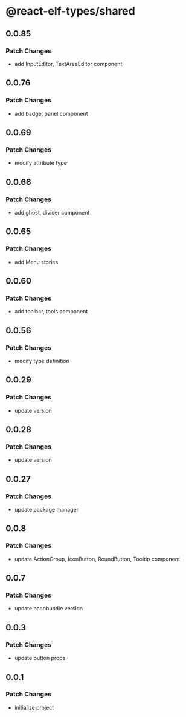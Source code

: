 # @react-elf-types/shared

## 0.0.85

### Patch Changes

- add InputEditor, TextAreaEditor component

## 0.0.76

### Patch Changes

- add badge, panel component

## 0.0.69

### Patch Changes

- modify attribute type

## 0.0.66

### Patch Changes

- add ghost, divider component

## 0.0.65

### Patch Changes

- add Menu stories

## 0.0.60

### Patch Changes

- add toolbar, tools component

## 0.0.56

### Patch Changes

- modify type definition

## 0.0.29

### Patch Changes

- update version

## 0.0.28

### Patch Changes

- update version

## 0.0.27

### Patch Changes

- update package manager

## 0.0.8

### Patch Changes

- update ActionGroup, IconButton, RoundButton, Tooltip component

## 0.0.7

### Patch Changes

- update nanobundle version

## 0.0.3

### Patch Changes

- update button props

## 0.0.1

### Patch Changes

- initialize project
